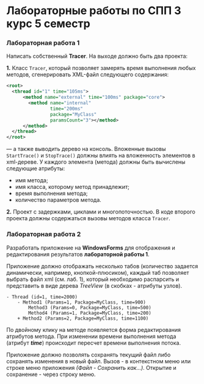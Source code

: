 # Лабораторные работы по СПП 3 курс 5 семестр
### Лабораторная работа 1
Написать собственный **Tracer**. На выходе должно быть два проекта:

**1.** Класс `Tracer`, который позволяет замерять время выполнения любых методов, сгенерировать XML-файл следующего содержания:
``` xml
<root>
  <thread id="1" time="105ms">
      <method name="external" time="100ms" package="core">
        <method name="internal" 
                time="200ms" 
                package="MyClass" 
                paramsCount="3"></method>
      </method>
  </thread>
</root>
```
— а также выводить дерево на консоль. Вложенные вызовы `StartTrace()` и `StopTrace()` должны влиять на вложенность элементов
в xml-дереве. У каждого элемента (метода) должны быть вычислены следующие атрибуты:
  + имя метода;
  + имя класса, которому метод принадлежит;
  + время выполнения метода;
  + количество параметров метода.
  
**2.** Проект с задержками, циклами и многопоточностью. В коде второго проекта должны содержаться вызовы
методов класса `Tracer`.

### Лабораторная работа 2
Разработать приложение на **WindowsForms** для отображения и редактирования результатов **лабораторной работы 1**.

Приложение должно отображать несколько табов (количество задается динамически, например, кнопкой-плюсиком), каждый таб позволяет 
выбрать файл xml (см. лаб. 1), который необходимо распарсить и представить в виде дерева *TreeView* (в скобках - атрибуты узлов).

```
- Thread (id=1, time=2000)
    - Method1 (Params=1, Package=MyClass, time=900)
        Method3 (Params=0, Package=MyClass, time=500)
        Method4 (Params=1, Package=MyClass, time=200)
    + Method2 (Params=2, Package=MyClass, time=1100)
```

По двойному клику на методе появляется форма редактирования атрибутов метода. При изменении времени выполнения метода
(атрибут ***time***) происходит пересчет времени выполнения потока.

Приложение должно позволять сохранять текущий файл либо сохранять изменения в новый файл. Вызов - 
в контекстном меню или строке меню приложения *(Файл - Сохранить как...)*. Открытие и сохранение - через строку меню.
